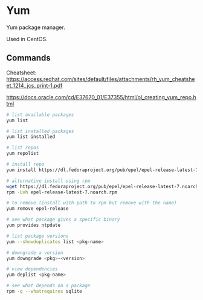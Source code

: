 # Yum

Yum package manager.

Used in CentOS.

## Commands

Cheatsheet:
https://access.redhat.com/sites/default/files/attachments/rh_yum_cheatsheet_1214_jcs_print-1.pdf

https://docs.oracle.com/cd/E37670_01/E37355/html/ol_creating_yum_repo.html

```bash
# list available packages
yum list

# list installed packages
yum list installed

# list repos
yum repolist

# install repo
yum install https://dl.fedoraproject.org/pub/epel/epel-release-latest-7.noarch.rpm -y

# alternative install using rpm
wget https://dl.fedoraproject.org/pub/epel/epel-release-latest-7.noarch.rpm
rpm -Uvh epel-release-latest-7.noarch.rpm

# to remove (install with path to rpm but remove with the name)
yum remove epel-release

# see what package gives a specific binary
yum provides ntpdate

# list package versions
yum --showduplicates list <pkg-name>

# downgrade a version
yum downgrade <pkg>-<version>

# view dependencies
yum deplist <pkg-name>

# see what depends on a package
rpm -q --whatrequires sqlite
```
